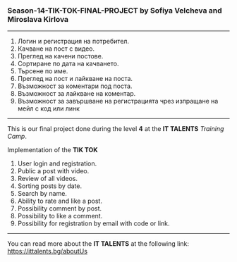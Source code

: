 ### Season-14-TIK-TOK-FINAL-PROJECT by Sofiya Velcheva and Miroslava Kirlova
---

1. Логин и регистрация на потребител. 
2. Качване на пост с видео. 
3. Преглед на качени постове. 
4. Сортиране по дата на качването. 
5. Търсене по име. 
6. Преглед на пост и лайкване на поста. 
7. Възможност за коментари под поста.
8. Възможност за лайкване на коментар. 
9. Възможност за завършване на регистрацията чрез изпращане на мейл с код или линк
---
This is our final project done during the level **4** at the **IT TALENTS** *Training Camp*.

Implementation of the **TIK TOK**

1. User login and registration.
2. Public a post with video. 
3. Review of all videos. 
4. Sorting posts by date. 
5. Search by name. 
6. Ability to rate and like a post. 
7. Possibility comment by post. 
8. Possibility to like a comment. 
9. Possibility for registration by email with code or link.
---
You can read more about the **IT TALENTS** at the following link: <https://ittalents.bg/aboutUs>
